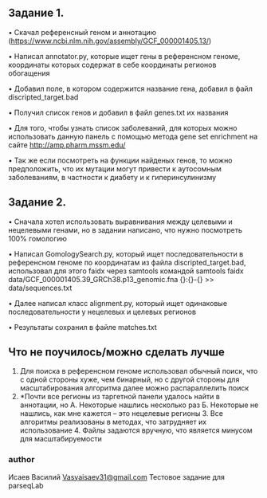 ## Задание 1.
•	Скачал референсный геном и аннотацию (https://www.ncbi.nlm.nih.gov/assembly/GCF_000001405.13/)

•	Написал annotator.py, которые ищет гены в референсном геноме, координаты которых содержат в себе координаты регионов обогащения

•	Добавил поле, в котором содержится название гена, добавил в файл discripted_target.bad

•	Получил список генов и добавил в файл genes.txt их названия

•	Для того, чтобы узнать список заболеваний, для которых можно использовать данную панель с помощью метода gene set enrichment на сайте http://amp.pharm.mssm.edu/

•	Так же если посмотреть на функции найденых генов, то можно предположить, что их мутации могут привести к аутосомным заболеваниям, в частности к диабету и к гиперинсулинизму

## Задание 2.
•	Сначала хотел использовать выравнивания между целевыми и нецелевыми генами, но в задании написано, что нужно посмотреть 100% гомологию

•	Написал GomologySearch.py, который ищет последовательности в референсном геноме по координатам из файла discripted_target.bad, использовал для этого faidx через samtools командой 
samtools faidx data/GCF_000001405.39_GRCh38.p13_genomic.fna {}:{}-{} >> data/sequences.txt

•	Далее написал класс alignment.py, который ищет одинаковые последовательности у нецелевых и целевых регионов

•	Результаты сохранил в файле matches.txt 

## Что не поучилось/можно сделать лучше
1.	Для поиска в референсном геноме использовал обычный поиск, что с одной стороны хуже, чем бинарный, но с другой стороны для масштабирования алгоритма далее можно распараллелить поиск
2.	*Почти все регионы из таргетной панели удалось найти в аннотации, но
А. Некоторые нашлись несколько раз
Б. Некоторые не нашлись, как мне кажется – это нецелевые регионы
	3.   Все алгоритмы реализованы в методах, что затрудняет их использование
	4.  Файлы задаются вручную, что является минусом для масштабируемости 

### author
Исаев Василий
Vasyaisaev31@gmail.com
Тестовое задание для parseqLab
